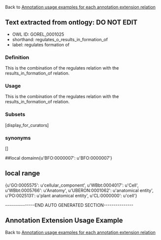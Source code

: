 Back to [Annotation usage examples for each annotation extension relation](http://wiki.geneontology.org/index.php/Annotation_usage_examples_for_each_annotation_extension_relation)

## Text extracted from ontlogy: DO NOT EDIT
* OWL ID: GOREL_0001025
* shorthand: regulates_o_results_in_formation_of
* label: regulates formation of

### Definition
This is the combination of the regulates relation with the results_in_formation_of relation.

### Usage
This is the combination of the regulates relation with the results_in_formation_of relation.

### Subsets
[display_for_curators]

### synonyms
[]

##local domainn{u'BFO:0000007': u'BFO:0000007'}

## local range
{u'GO:0005575': u'cellular_component', u'WBbt:0004017': u'Cell', u'WBbt:0005766': u'Anatomy', u'UBERON:0001062': u'anatomical entity', u'PO:0025131': u'plant anatomical entity', u'CL:0000000': u'cell'}

---------------END AUTO GENERATED SECTION---------------


Annotation Extension Usage Example
----------------------------------

Back to [Annotation usage examples for each annotation extension relation](http://wiki.geneontology.org/index.php/Annotation_usage_examples_for_each_annotation_extension_relation)
